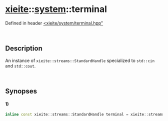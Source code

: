 # [xieite](../../xieite.md)\:\:[system](../../system.md)\:\:terminal
Defined in header [<xieite/system/terminal.hpp"](../../../include/xieite/system/terminal.hpp)

&nbsp;

## Description
An instance of `xieite::streams::StandardHandle` specialized to `std::cin` and `std::cout`.

&nbsp;

## Synopses
#### 1)
```cpp
inline const xieite::streams::StandardHandle terminal = xieite::streams::StandardHandle(std::cin, std::cout);
```

